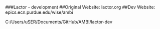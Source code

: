 ###Lactor - development
##Original Website: lactor.org
##Dev Website: epics.ecn.purdue.edu/wise/ambi

C:/Users/uSER/Documents/GitHub/AMBI/lactor-dev
